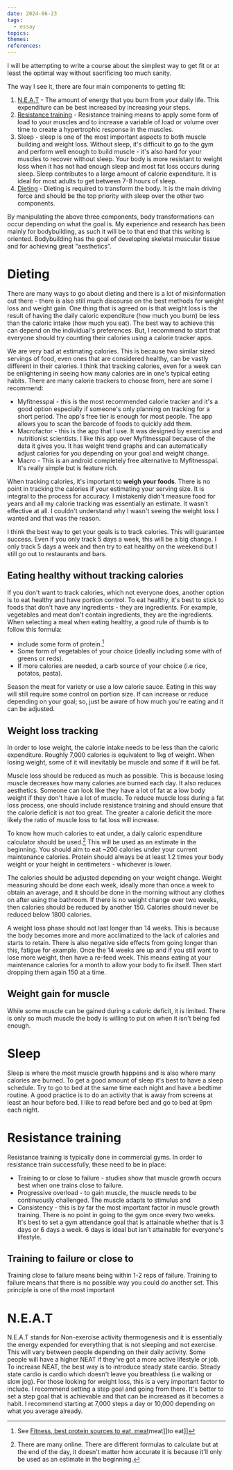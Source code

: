```yaml
---  
date: 2024-06-23  
tags:  
  - essay  
topics:   
themes:   
references:   
---  
```

I will be attempting to write a course about the simplest way to get fit or at least the optimal way without sacrificing too much sanity.   
  
  
The way I see it, there are four main components to getting fit:  
1. [N.E.A.T](Fitness.md#N.E.A.T) - The amount of energy that you burn from your daily life. This expenditure can be best increased by increasing your steps.  
2. [Resistance training](Fitness.md#Resistance%20training) - Resistance training means to apply some form of load to your muscles and to increase a variable of load or volume over time to create a hypertrophic response in the muscles.  
3. Sleep - sleep is one of the most important aspects to both muscle building and weight loss. Without sleep, it's difficult to go to the gym and perform well enough to build muscle - it's also hard for your muscles to recover without sleep. Your body is more resistant to weight loss when it has not had enough sleep and most fat loss occurs during sleep. Sleep contributes to a large amount of calorie expenditure. It is ideal for most adults to get between 7-8 hours of sleep.  
4. [Dieting](Fitness.md#Dieting) - Dieting is required to transform the body. It is the main driving force and should be the top priority with sleep over the other two components.   
  
By manipulating the above three components, body transformations can occur depending on what the goal is. My experience and research has been mainly for bodybuilding, as such it will be to that end that this writing is oriented. Bodybuilding has the goal of developing skeletal muscular tissue and for achieving great "aesthetics".  
  
# Dieting  
  
There are many ways to go about dieting and there is a lot of misinformation out there - there is also still much discourse on the best methods for weight loss and weight gain. One thing that is agreed on is that weight loss is the result of having the daily caloric expenditure (how much you burn) be less than the caloric intake (how much you eat). The best way to achieve this can depend on the individual's preferences. But, I recommend to start that everyone should try counting their calories using a calorie tracker apps.   
  
  
We are very bad at estimating calories. This is because two similar sized servings of food, even ones that are considered healthy, can be vastly different in their calories. I think that tracking calories, even for a week can be enlightening in seeing how many calories are in one's typical eating habits. There are many calorie trackers to choose from, here are some I recommend:  
- Myfitnesspal - this is the most recommended calorie tracker and it's a good option especially if someone's only planning on tracking for a short period. The app's free tier is enough for most people. The app allows you to scan the barcode of foods to quickly add them.  
- Macrofactor - this is the app that I use. It was designed by exercise and nutritionist scientists. I like this app over Myfitnesspal because of the data it gives you. It has weight trend graphs and can automatically adjust calories for you depending on your goal and weight change.  
- Macro - This is an android completely free alternative to Myfitnesspal. It's really simple but is feature rich.  
  
  
When tracking calories, it's important to **weigh your foods**. There is no point in tracking the calories if your estimating your serving size. It is integral to the process for accuracy. I mistakenly didn't measure food for years and all my calorie tracking was essentially an estimate. It wasn't effective at all. I couldn't understand why I wasn't seeing the weight loss I wanted and that was the reason.  
  
  
I think the best way to get your goals is to track calories. This will guarantee success. Even if you only track 5 days a week, this will be a big change. I only track 5 days a week and then try to eat healthy on the weekend but I still go out to restaurants and bars.   
  
## Eating healthy without tracking calories  
If you don't want to track calories, which not everyone does, another option is to eat healthy and have portion control. To eat healthy, it's best to stick to foods that don't have any ingredients - they are ingredients. For example, vegetables and meat don't contain ingredients, they are the ingredients. When selecting a meal when eating healthy, a good rule of thumb is to follow this formula:  
- include some form of protein.[^2]  
- Some form of vegetables of your choice (ideally including some with of greens or reds).  
- If more calories are needed, a carb source of your choice (i.e rice, potatos, pasta).  
  
Season the meat for variety or use a low calorie sauce. Eating in this way will still require some control on portion size. If can increase or reduce depending on your goal; so, just be aware of how much you're eating and it can be adjusted.  
  
## Weight loss tracking  
In order to lose weight, the calorie intake needs to be less than the caloric expenditure. Roughly 7,000 calories is equivalent to 1kg of weight. When losing weight, some of it will inevitably be muscle and some if it will be fat.   
  
  
Muscle loss should be reduced as much as possible. This is because losing muscle decreases how many calories are burned each day. It also reduces aesthetics. Someone can look like they have a lot of fat at a low body weight if they don't have a lot of muscle. To reduce muscle loss during a fat loss process, one should include resistance training and should ensure that the calorie deficit is not too great. The greater a calorie deficit the more likely the ratio of muscle loss to fat loss will increase.  
  
  
To know how much calories to eat under, a daily caloric expenditure calculator should be used.[^1] This will be used as an estimate in the beginning. You should aim to eat ~200 calories under your current maintenance calories. Protein should always be at least 1.2 times your body weight or your height in centimeters - whichever is lower.  
  
  
The calories should be adjusted depending on your weight change. Weight measuring should be done each week, ideally more than once a week to obtain an average, and it should be done in the morning without any clothes on after using the bathroom. If there is no weight change over two weeks, then calories should be reduced by another 150. Calories should never be reduced below 1800 calories.  
  
  
A weight loss phase should not last longer than 14 weeks. This is because the body becomes more and more acclimatized to the lack of calories and starts to retain. There is also negative side effects from going longer than this, fatigue for example. Once the 14 weeks are up and if you still want to lose more weight, then have a re-feed week. This means eating at your maintenance calories for a month to allow your body to fix itself. Then start dropping them again 150 at a time.  
  
## Weight gain for muscle  
While some muscle can be gained during a caloric deficit, it is limited. There is only so much muscle the body is willing to put on when it isn't being fed enough.  
  
# Sleep  
Sleep is where the most muscle growth happens and is also where many calories are burned. To get a good amount of sleep it's best to have a sleep schedule. Try to go to bed at the same time each night and have a bedtime routine. A good practice is to do an activity that is away from screens at least an hour before bed. I like to read before bed and go to bed at 9pm each night.  
  
# Resistance training  
Resistance training is typically done in commercial gyms. In order to resistance train successfully, these need to be in place:  
- Training to or close to failure - studies show that muscle growth occurs best when one trains close to failure.   
- Progressive overload - to gain muscle, the muscle needs to be continuously challenged. The muscle adapts to stimulus and   
- Consistency - this is by far the most important factor in muscle growth training. There is no point in going to the gym once every two weeks. It's best to set a gym attendance goal that is attainable whether that is 3 days or 6 days a week. 6 days is ideal but isn't attainable for everyone's lifestyle.  
  
## Training to failure or close to  
  
Training close to failure means being within 1-2 reps of failure. Training to failure means that there is no possible way you could do another set. This principle is one of the most important   
  
# N.E.A.T  
N.E.A.T stands for Non-exercise activity thermogenesis and it is essentially the energy expended for everything that is not sleeping and not exercise. This will vary between people depending on their daily activity. Some people will have a higher NEAT if they've got a more active lifestyle or job. To increase NEAT, the best way is to introduce steady state cardio. Steady state cardio is cardio which doesn't leave you breathless (i.e walking or slow jog). For those looking for weight loss, this is a very important factor to include. I recommend setting a step goal and going from there. It's better to set a step goal that is achievable and that can be increased as it becomes a habit. I recommend starting at 7,000 steps a day or 10,000 depending on what you average already.   
  
[^1]: There are many online. There are different formulas to calculate but at the end of the day, it doesn't matter how accurate it is because it'll only be used as an estimate in the beginning.  
[^2]: See [Fitness, best protein sources to eat, meat](../General/Fitness,%20best%20protein%20sources%20to%20eat,%20meat.md)meat]]to eat]]